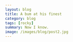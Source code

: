 ```yaml
---
layout: blog
title: A bum at his finest
category: blog
tags: [rocky]  
summary: Now I know.
image: /images/blog/post2.jpg
---
```



